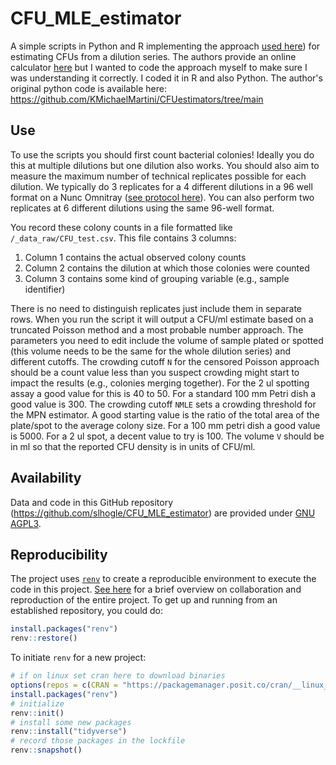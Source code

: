 # CFU_MLE_estimator

A simple scripts in Python and R implementing the approach [used here](https://journals.asm.org/doi/10.1128/spectrum.03946-23))
for estimating CFUs from a dilution series. The authors provide an online calculator [here](https://huggingface.co/spaces/KMichaelMartini/CFUestimator) but 
I wanted to code the approach myself to make sure I was understanding it correctly. I coded it in R and also Python. The author's original python code is 
available here: https://github.com/KMichaelMartini/CFUestimators/tree/main

## Use

To use the scripts you should first count bacterial colonies! Ideally you do this at multiple dilutions but one dilution also works. You should also aim to 
measure the maximum number of technical replicates possible for each dilution. We typically do 3 replicates for a 4 different dilutions in a 96 well format on 
a Nunc Omnitray ([see protocol here](https://github.com/slhogle/OT2_plate_spotting)). You can also perform two replicates at 6 different dilutions using the same 96-well format.

You record these colony counts in a file formatted like `/_data_raw/CFU_test.csv`. This file contains 3 columns: 

1. Column 1 contains the actual observed colony counts
2. Column 2 contains the dilution at which those colonies were counted
3. Column 3 contains some kind of grouping variable (e.g., sample identifier)

There is no need to distinguish replicates just include them in separate rows. When you run the script it will output a CFU/ml estimate based on a truncated Poisson method and a
most probable number approach. The parameters you need to edit include the volume of sample plated or spotted (this volume needs to be the same for the
whole dilution series) and different cutoffs. The crowding cutoff `N` for the censored Poisson approach should be a count value less than you suspect crowding
might start to impact the results (e.g., colonies merging together). For the 2 ul spotting assay a good value for this is 40 to 50. For a standard 100 mm 
Petri dish a good value is 300. The crowding cutoff `NMLE` sets a crowding threshold for the MPN estimator. A good starting value is the ratio of the total 
area of the plate/spot to the average colony size. For a 100 mm petri  dish a good value is 5000. For a 2 ul spot, a decent value to try is 100. The volume 
`V` should be in ml so that the reported CFU density is in units of CFU/ml.

## Availability

Data and code in this GitHub repository (<https://github.com/slhogle/CFU_MLE_estimator>) are provided under [GNU AGPL3](https://www.gnu.org/licenses/agpl-3.0.html).

## Reproducibility

The project uses [`renv`](https://rstudio.github.io/renv/index.html) to create a reproducible environment to execute the code in this project. [See here](https://rstudio.github.io/renv/articles/renv.html#collaboration) for a brief overview on collaboration and reproduction of the entire project. 
To get up and running from an established repository, you could do:

``` r
install.packages("renv")
renv::restore()
```

To initiate `renv` for a new project:

``` r
# if on linux set cran here to download binaries
options(repos = c(CRAN = "https://packagemanager.posit.co/cran/__linux__/jammy/latest"))
install.packages("renv")
# initialize
renv::init()
# install some new packages
renv::install("tidyverse")
# record those packages in the lockfile
renv::snapshot()
```
